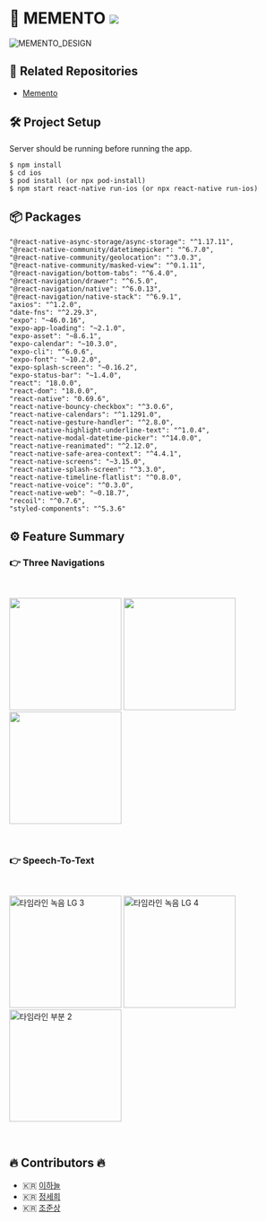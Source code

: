 # 🧠 MEMENTO <img src="https://img.shields.io/badge/React%20Native-0.69.6-blue" />

![MEMENTO_DESIGN](https://user-images.githubusercontent.com/90544907/207660887-19171e0d-c754-4fa0-9e8c-63aa8960cd90.png)

## 🔗 Related Repositories

- [Memento](https://github.com/Memento-men4)


## 🛠 Project Setup

Server should be running before running the app.

```
$ npm install
$ cd ios
$ pod install (or npx pod-install)
$ npm start react-native run-ios (or npx react-native run-ios)
```

## 📦 Packages

    "@react-native-async-storage/async-storage": "^1.17.11",
    "@react-native-community/datetimepicker": "^6.7.0",
    "@react-native-community/geolocation": "^3.0.3",
    "@react-native-community/masked-view": "^0.1.11",
    "@react-navigation/bottom-tabs": "^6.4.0",
    "@react-navigation/drawer": "^6.5.0",
    "@react-navigation/native": "^6.0.13",
    "@react-navigation/native-stack": "^6.9.1",
    "axios": "^1.2.0",
    "date-fns": "^2.29.3",
    "expo": "~46.0.16",
    "expo-app-loading": "~2.1.0",
    "expo-asset": "~8.6.1",
    "expo-calendar": "~10.3.0",
    "expo-cli": "^6.0.6",
    "expo-font": "~10.2.0",
    "expo-splash-screen": "~0.16.2",
    "expo-status-bar": "~1.4.0",
    "react": "18.0.0",
    "react-dom": "18.0.0",
    "react-native": "0.69.6",
    "react-native-bouncy-checkbox": "^3.0.6",
    "react-native-calendars": "^1.1291.0",
    "react-native-gesture-handler": "^2.8.0",
    "react-native-highlight-underline-text": "^1.0.4",
    "react-native-modal-datetime-picker": "^14.0.0",
    "react-native-reanimated": "^2.12.0",
    "react-native-safe-area-context": "^4.4.1",
    "react-native-screens": "~3.15.0",
    "react-native-splash-screen": "^3.3.0",
    "react-native-timeline-flatlist": "^0.8.0",
    "react-native-voice": "^0.3.0",
    "react-native-web": "~0.18.7",
    "recoil": "^0.7.6",
    "styled-components": "^5.3.6"

## ⚙️ Feature Summary

### 👉 Three Navigations
<br>
<p style={{justifyContent: "space-between"}}>
    <img src="https://user-images.githubusercontent.com/90544907/207840993-5911fb48-0f8b-4147-afa2-c4416ef3f049.gif" width= "200">
    <img src="https://user-images.githubusercontent.com/90544907/207841018-81337118-816d-49b0-8580-7027ad528fe9.gif" width= "200">
    <img src="https://user-images.githubusercontent.com/90544907/207841030-acce60c0-7932-4244-b742-78bd95d3750e.gif" width= "200">
</p>
<br>

### 👉 Speech-To-Text
<br>
<p>
    <img width="200" alt="타임라인 녹음 LG 3" src="https://user-images.githubusercontent.com/90544907/207854435-b3a5b0a9-b978-47fb-934f-eff2b3851fa4.png">
    <img width="200" alt="타임라인 녹음 LG 4" src="https://user-images.githubusercontent.com/90544907/207854443-54b89e58-e9a0-4315-bcfc-b9d8e6f3a48e.png">
    <img width="200" alt="타임라인 부분 2" src="https://user-images.githubusercontent.com/90544907/207854513-9d0e0c86-bae5-475a-aef4-39dc493876ec.png">
</p>
<br>

## 🔥 Contributors 🔥

- 🇰🇷 [이하늘](https://github.com/hanueleee)
- 🇰🇷 [정세희](https://github.com/sehee-jeong)
- 🇰🇷 [조준상](https://github.com/wnstkd0622)

